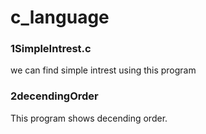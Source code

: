 # c_language

### 1SimpleIntrest.c
we can find simple intrest using this program 

### 2decendingOrder
This program shows decending order.
